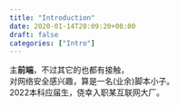 ```yaml
---
title: "Introduction"
date: 2020-01-14T20:09:20+08:00
draft: false
categories: ["Intro"]
---
```


主**前端**，不过其它的也都有接触，\
对网络安全感兴趣，算是一名(业余)脚本小子。\
2022本科应届生，侥幸入职某互联网大厂。